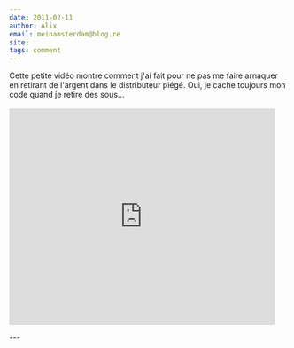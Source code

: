 ```yaml
---
date: 2011-02-11
author: Alix
email: meinamsterdam@blog.re
site: 
tags: comment
---
```


<p>
Cette petite vidéo montre comment j'ai fait pour ne pas me faire arnaquer en retirant de l'argent dans le distributeur piégé. Oui, je cache toujours mon code quand je retire des sous...
<br/><br/>
<iframe title="YouTube video player" width="480" height="390" src="http://www.youtube.com/embed/JbDdsUh_sTg" frameborder="0" allowfullscreen></iframe>

</p>
---